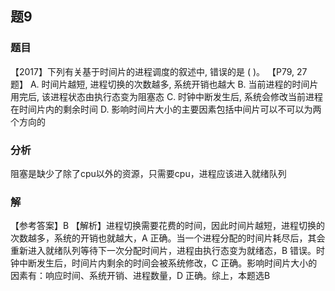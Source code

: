 ## 题9
### 题目
【2017】下列有关基于时间片的进程调度的叙述中, 错误的是 ( )。 【P79, 27 题】
A. 时间片越短, 进程切换的次数越多, 系统开销也越大
B. 当前进程的时间片用完后, 该进程状态由执行态变为阻塞态
C. 时钟中断发生后, 系统会修改当前进程在时间片内的剩余时间
D. 影响时间片大小的主要因素包括中间片可以不可以为两个方向的
### 分析
阻塞是缺少了除了cpu以外的资源，只需要cpu，进程应该进入就绪队列
### 解
【参考答案】B
【解析】进程切换需要花费的时间，因此时间片越短，进程切换的次数越多，系统的开销也就越大，A 正确。当一个进程分配的时间片耗尽后，其会重新进入就绪队列等待下一次分配时间片，进程由执行态变为就绪态，B 错误。时钟中断发生后，时间片内剩余的时间会被系统修改，C 正确。影响时间片大小的因素有：响应时间、系统开销、进程数量，D 正确。综上，本题选B